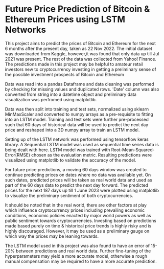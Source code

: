 # Future Price Prediction of Bitcoin & Ethereum Prices using LSTM Networks

This project aims to predict the prices of Bitcoin and Ethereum for the next 6 months after the present day, taken as 22 Nov 2022. The initial dataset was downloaded from Kaggle, however,it was found that only data up till Jul 2021 was present. The rest of the data was collected from Yahoo! Finance. The predictions made in this project may be helpful to amateur retail investors new to cryptocurrency investing in getting a preliminary sense of the possible investment prospects of Bitcoin and Ethereum

Data was read into a pandas Dataframe and data cleaning was performed by checking for missing values and duplicated rows. 'Date' column was also converted from string into a datetime object and preliminary data visualization was perfromed using matplotlib.

Data was then split into training and test sets, normalized using sklearn MinMaxScaler and converted to numpy arrays as a pre-requisite to fitting into an LSTM model. Training and test sets were further pre-processed such that 60 days of historical data will be used to predict the next day price and reshaped into a 3D numpy array to train an LSTM model.

Setting up of the LSTM network was performed using tensorflow keras library. A Sequential LSTM model was used as sequential time series data is being dealt with here. LSTM model was trained with Root-Mean-Squared-Error(RMSE) chosen as the evaluation metric. Resulting predictions were visualized using matplotlib to validate the accuracy of the model.

For future price predictions, a moving 60 days window was created to continue predicting prices on dates where no data was available yet. On such dates, predicted prices will be taken as real world data and used as part of the 60 days data to predict the next day forward. The predicted prices for the next 187 days up till 1 June 2023 were plotted using matplotlib to visualize the preliminary sentiment of both cryptocurrencies.

It should be noted that in the real world, there are other factors at play which influence cryptocurrency prices including prevailing economic conditions, economic policies enacted by major world powers as well as public sentiment towards cryptocurrencies. Investing based on predictions made based purely on time & historical price trends is highly risky and is highly discouraged. However, it may be used as a preliminary gauge on which way the prices may be leaning towards.

The LSTM model used in this project was also found to have an error of 15-20% between predictions and real world data. Further fine-tuning of the hyperparameters may yield a more accurate model, otherwise a rough manual compensation may be required to have a more accurate prediction.


